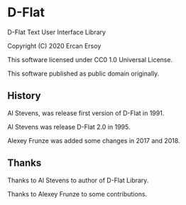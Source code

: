 # D-Flat

D-Flat Text User Interface Library

Copyright (C) 2020 Ercan Ersoy

This software licensed under CC0 1.0 Universal License.

This software published as public domain originally.

## History

Al Stevens, was release first version of D-Flat in 1991.

Al Stevens was release D-Flat 2.0 in 1995.

Alexey Frunze was added some changes in 2017 and 2018.

## Thanks

Thanks to Al Stevens to author of D-Flat Library.

Thanks to Alexey Frunze to some contributions.
